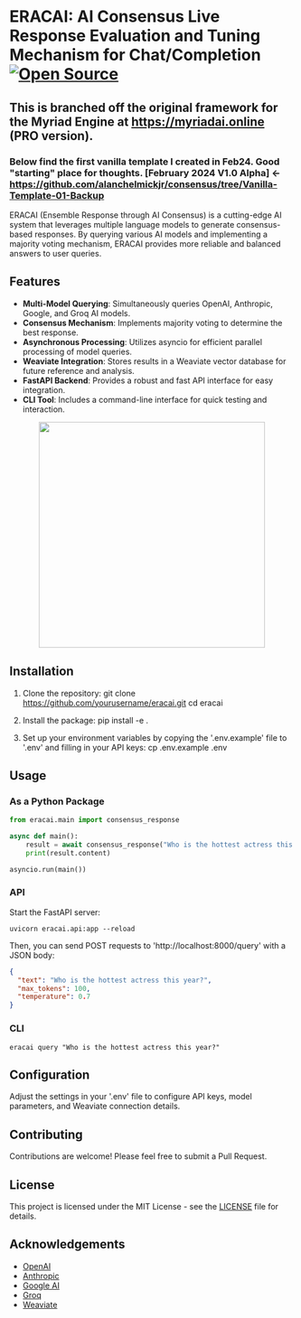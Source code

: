 # ERACAI: AI Consensus Live Response Evaluation and Tuning Mechanism for Chat/Completion [![Open Source](https://badges.frapsoft.com/os/v1/open-source.png?v=103)]()
## This is branched off the original framework for the Myriad Engine at https://myriadai.online (PRO version). 
### Below find the first vanilla template I created in Feb24.  Good "starting" place for thoughts. [February 2024 V1.0 Alpha] <- https://github.com/alanchelmickjr/consensus/tree/Vanilla-Template-01-Backup

ERACAI (Ensemble Response through AI Consensus) is a cutting-edge AI system that leverages multiple language models to generate consensus-based responses. By querying various AI models and implementing a majority voting mechanism, ERACAI provides more reliable and balanced answers to user queries.

## Features

- **Multi-Model Querying**: Simultaneously queries OpenAI, Anthropic, Google, and Groq AI models.
- **Consensus Mechanism**: Implements majority voting to determine the best response.
- **Asynchronous Processing**: Utilizes asyncio for efficient parallel processing of model queries.
- **Weaviate Integration**: Stores results in a Weaviate vector database for future reference and analysis.
- **FastAPI Backend**: Provides a robust and fast API interface for easy integration.
- **CLI Tool**: Includes a command-line interface for quick testing and interaction.
  
<div style="width: 400px; max-width: 100%; margin: 0 auto; text-align: center;">
  <img src="https://gp8lfrj7ia0anqai.public.blob.vercel-storage.com/image-75-ApEAC4QKtJaPz3Trq4tQx35GgdL5In.jpg" 
       style="width: 400px; max-width: 100%; height: auto; display: block; margin: 0 auto;">
</div>

## Installation

1. Clone the repository:
   git clone https://github.com/yourusername/eracai.git cd eracai

2. Install the package:
   pip install -e .

3. Set up your environment variables by copying the '.env.example' file to '.env' and filling in your API keys:
   cp .env.example .env

## Usage

### As a Python Package

```python
from eracai.main import consensus_response

async def main():
    result = await consensus_response("Who is the hottest actress this year?")
    print(result.content)

asyncio.run(main())
```

### API

Start the FastAPI server:

```
uvicorn eracai.api:app --reload
```

Then, you can send POST requests to 'http://localhost:8000/query' with a JSON body:

```json
{
  "text": "Who is the hottest actress this year?",
  "max_tokens": 100,
  "temperature": 0.7
}
```

### CLI

```
eracai query "Who is the hottest actress this year?"
```

## Configuration

Adjust the settings in your '.env' file to configure API keys, model parameters, and Weaviate connection details.

## Contributing

Contributions are welcome! Please feel free to submit a Pull Request.

## License

This project is licensed under the MIT License - see the [LICENSE](LICENSE) file for details.

## Acknowledgements

- [OpenAI](https://www.openai.com/)
- [Anthropic](https://www.anthropic.com/)
- [Google AI](https://ai.google/)
- [Groq](https://groq.com/)
- [Weaviate](https://weaviate.io/)
